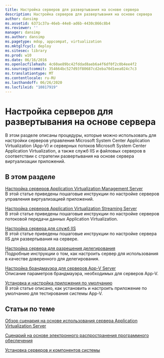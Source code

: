 ```yaml
---
title: Настройка серверов для развертывания на основе сервера
description: Настройка серверов для развертывания на основе сервера
author: dansimp
ms.assetid: 6371c37a-46eb-44e8-ad6b-4430c866c8b4
ms.reviewer: ''
manager: dansimp
ms.author: dansimp
ms.pagetype: mdop, appcompat, virtualization
ms.mktglfcycl: deploy
ms.sitesec: library
ms.prod: w10
ms.date: 06/16/2016
ms.openlocfilehash: 4c60ae89bc42fddad8aeb6a4f6df0f2c0b4ee4f2
ms.sourcegitcommit: 354664bc527d93f80687cd2eba70d1eea024c7c3
ms.translationtype: MT
ms.contentlocale: ru-RU
ms.lasthandoff: 06/26/2020
ms.locfileid: "10817919"
---
```

# Настройка серверов для развертывания на основе сервера


В этом разделе описаны процедуры, которые можно использовать для настройки серверов управления Microsoft System Center Application Virtualization (App-V) и серверных потоков Microsoft System Center Application Virtualization, а также служб IIS и файловых серверов в соответствии с стратегии развертывания на основе сервера виртуализации приложений.

## В этом разделе


<a href="" id="how-to-configure-the-application-virtualization-management-servers"></a>[Настройка серверов Application Virtualization Management Server](how-to-configure-the-application-virtualization-management-servers.md)  
В этой статье приведены пошаговые инструкции по настройке серверов управления виртуализацией приложений.

<a href="" id="how-to-configure-the-application-virtualization-streaming-servers"></a>[Настройка серверов Application Virtualization Streaming Server](how-to-configure-the-application-virtualization-streaming-servers.md)  
В этой статье приведены пошаговые инструкции по настройке серверов потоковой передачи данных Application Virtualization.

<a href="" id="how-to-configure-the-server-for-iis"></a>[Настройка сервера для служб IIS](how-to-configure-the-server-for-iis.md)  
В этой статье приведены пошаговые инструкции по настройке сервера IIS для развертывания на сервере.

<a href="" id="how-to-configure-the-server-to-be-trusted-for-delegation"></a>[Настройка сервера для разрешения делегирования](how-to-configure-the-server-to-be-trusted-for-delegation.md)  
Подробные инструкции о том, как настроить сервер для использования в качестве доверенного для делегирования.

<a href="" id="configuring-the-firewall-for-the-app-v-servers"></a>[Настройка брандмауэра для серверов App-V Server](configuring-the-firewall-for-the-app-v-servers.md)  
Описание параметров брандмауэра, необходимых для серверов App-V.

<a href="" id="how-to-install-and-configure-the-default-application"></a>[Установка и настройка приложения по умолчанию](how-to-install-and-configure-the-default-application.md)  
В этой статье описано, как установить и настроить приложение по умолчанию для тестирования системы App-V.

## Статьи по теме


[Обзор сценария на основе использования сервера Application Virtualization Server](application-virtualization-server-based-scenario-overview.md)

[Сценарий на основе электронного распространения программного обеспечения](electronic-software-distribution-based-scenario.md)

[Установка серверов и компонентов системы](how-to-install-the-servers-and-system-components.md)

 

 





